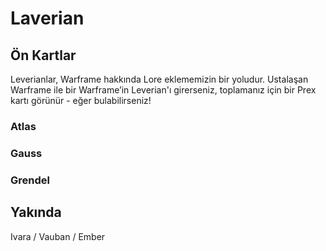# Laverian

## Ön Kartlar

Leverianlar, Warframe hakkında Lore eklememizin bir yoludur. Ustalaşan Warframe ile bir Warframe’in Leverian'ı girerseniz, toplamanız için bir Prex kartı görünür - eğer bulabilirseniz!

### Atlas

### Gauss

### Grendel

## Yakında

Ivara / Vauban / Ember



